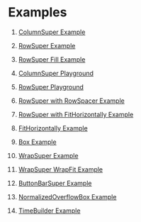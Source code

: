 # Examples

1. <a href="https://github.com/marcglasberg/assorted_layout_widgets/blob/master/example/lib/main_column_super.dart">ColumnSuper Example</a>        

2. <a href="https://github.com/marcglasberg/assorted_layout_widgets/blob/master/example/lib/main_row_super.dart">RowSuper Example</a>

3. <a href="https://github.com/marcglasberg/assorted_layout_widgets/blob/master/example/lib/main_row_super_fill.dart">RowSuper Fill Example</a>

4. <a href="https://github.com/marcglasberg/assorted_layout_widgets/blob/master/example/lib/main_column_super_playground.dart">ColumnSuper Playground</a>        

5. <a href="https://github.com/marcglasberg/assorted_layout_widgets/blob/master/example/lib/main_row_super_playground.dart">RowSuper Playground</a>

6. <a href="https://github.com/marcglasberg/assorted_layout_widgets/blob/master/example/lib/main_row_spacer.dart">RowSuper with RowSpacer Example</a>

7. <a href="https://github.com/marcglasberg/assorted_layout_widgets/blob/master/example/lib/main_row_super_with_fit_horizontally.dart">RowSuper with FitHorizontally Example</a>

8. <a href="https://github.com/marcglasberg/assorted_layout_widgets/blob/master/example/lib/main_fit_horizontally.dart">FitHorizontally Example</a>

9. <a href="https://github.com/marcglasberg/assorted_layout_widgets/blob/master/example/lib/main_box.dart">Box Example</a>
   
10. <a href="https://github.com/marcglasberg/assorted_layout_widgets/blob/master/example/lib/main_wrap_super.dart">WrapSuper Example</a>

11. <a href="https://github.com/marcglasberg/assorted_layout_widgets/blob/master/example/lib/main_wrap_super_fit.dart">WrapSuper WrapFit Example</a>

12. <a href="https://github.com/marcglasberg/assorted_layout_widgets/blob/master/example/lib/main_button_bar_super.dart">ButtonBarSuper Example</a>

13. <a href="https://github.com/marcglasberg/assorted_layout_widgets/blob/master/example/lib/main_normalized_overflow_box.dart">NormalizedOverflowBox Example</a>
 
14. <a href="https://github.com/marcglasberg/assorted_layout_widgets/blob/master/example/lib/main_timer_builder.dart">TimeBuilder Example</a>
